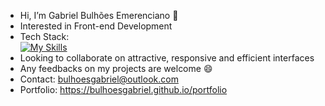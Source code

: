- Hi, I’m Gabriel Bulhões Emerenciano 👋
- Interested in Front-end Development
- Tech Stack: <br>
[![My Skills](https://skillicons.dev/icons?i=html,css,bootstrap,js,ts,react,nodejs,mysql,figma,wordpress,git,github)](https://skillicons.dev)
- Looking to collaborate on attractive, responsive and efficient interfaces
- Any feedbacks on my projects are welcome 😄
- Contact: bulhoesgabriel@outlook.com
- Portfolio: https://bulhoesgabriel.github.io/portfolio
